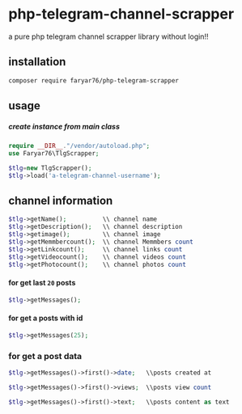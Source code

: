 # php-telegram-channel-scrapper
a pure php telegram channel scrapper library  without login!!

## installation 
```bash
composer require faryar76/php-telegram-scrapper
```

## usage
##### create instance from main class

```php
require __DIR__."/vendor/autoload.php";
use Faryar76\TlgScrapper;

$tlg=new TlgScrapper();
$tlg->load('a-telegram-channel-username');
```
## channel information
```php
$tlg->getName();          \\ channel name 
$tlg->getDescription();   \\ channel description  
$tlg->getimage();         \\ channel image  
$tlg->getMemmbercount();  \\ channel Memmbers count
$tlg->getLinkcount();     \\ channel links count
$tlg->getVideocount();    \\ channel videos count
$tlg->getPhotocount();    \\ channel photos count
```
#### for get last `20` posts
```php
$tlg->getMessages();
```
#### for get a posts with id
```php
$tlg->getMessages(25);
```
### for get a post data
```php
$tlg->getMessages()->first()->date;   \\posts created at

$tlg->getMessages()->first()->views;  \\posts view count

$tlg->getMessages()->first()->text;   \\posts content as text

```




